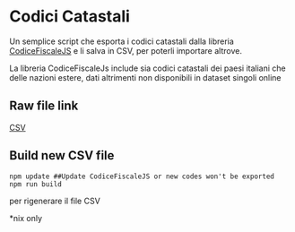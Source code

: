 # Codici Catastali

Un semplice script che esporta i codici catastali dalla libreria [CodiceFiscaleJS](https://github.com/lucavandro/CodiceFiscaleJS) e li salva in CSV, per poterli importare altrove.

La libreria CodiceFiscaleJs include sia codici catastali dei paesi italiani che delle nazioni estere, dati altrimenti non disponibili in dataset singoli online
## Raw file link
[CSV](https://raw.githubusercontent.com/giorgioma/codici-catastali/master/codici-catastali.csv)
## Build new CSV file
```
npm update ##Update CodiceFiscaleJS or new codes won't be exported
npm run build
```
per rigenerare il file CSV

*nix only